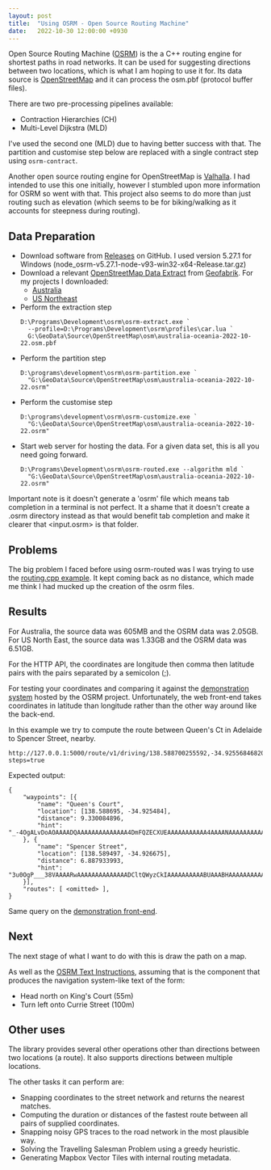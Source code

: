```yaml
---
layout: post
title:  "Using OSRM - Open Source Routing Machine"
date:   2022-10-30 12:00:00 +0930
---
```


Open Source Routing Machine ([OSRM][1]) is the a C++ routing engine for
shortest paths in road networks. It can be used for suggesting directions
between two locations, which is what I am hoping to use it for. Its data source
is [OpenStreetMap][2] and it can process the osm.pbf (protocol buffer files).

There are two pre-processing pipelines available:
* Contraction Hierarchies (CH)
* Multi-Level Dijkstra (MLD)

I've used the second one (MLD) due to having better success with that.
The partition and customise step below are replaced with a single contract
step using `osrm-contract`.

Another open source routing engine for OpenStreetMap is [Valhalla](12). I had
intended to use this one initially, however I stumbled upon more information
for OSRM so went with that. This project also seems to do more than just
routing such as elevation (which seems to be for biking/walking as it
accounts for steepness during routing).

## Data Preparation

* Download software from [Releases][3] on GitHub. I used version 5.27.1 for
  Windows (node_osrm-v5.27.1-node-v93-win32-x64-Release.tar.gz)
* Download a relevant [OpenStreetMap Data Extract][4] from [Geofabrik][5].
  For my projects I downloaded:
    * [Australia][6]
    * [US Northeast][7]
* Perform the extraction step
  ```
  D:\Programs\Development\osrm\osrm-extract.exe `
    --profile=D:\Programs\Development\osrm\profiles\car.lua `
    G:\GeoData\Source\OpenStreetMap\osm\australia-oceania-2022-10-22.osm.pbf
  ```
* Perform the partition step
  ```
  D:\programs\development\osrm\osrm-partition.exe `
    "G:\GeoData\Source\OpenStreetMap\osm\australia-oceania-2022-10-22.osrm"
  ```
* Perform the customise step
  ```
  D:\programs\development\osrm\osrm-customize.exe `
    "G:\GeoData\Source\OpenStreetMap\osm\australia-oceania-2022-10-22.osrm"
  ```
* Start web server for hosting the data. For a given data set, this is all you
  need going forward.
  ```
  D:\Programs\Development\osrm\osrm-routed.exe --algorithm mld `
    "G:\GeoData\Source\OpenStreetMap\osm\australia-oceania-2022-10-22.osrm"
  ```

Important note is it doesn't generate a 'osrm' file which means tab completion
in a terminal is not perfect. It a shame that it doesn't create a <name>.osrm
directory instead as that would benefit tab completion and make it clearer that
<input.osrm> is that folder.

## Problems

The big problem I faced before using osrm-routed was I was trying to use the
[routing.cpp example][8]. It kept coming back as no distance, which made me
think I had mucked up the creation of the osrm files.

## Results
For Australia, the source data was 605MB and the OSRM data was 2.05GB.
For US North East, the source data was 1.33GB and the OSRM data was 6.51GB.

For the HTTP API, the coordinates are longitude then comma then latitude pairs
with the pairs separated by a semicolon (;).

For testing your coordinates and comparing it against the
[demonstration system][9] hosted by the OSRM project. Unfortunately, the web
front-end takes coordinates in latitude than longitude rather than the other
way around like the back-end.

In this example we try to compute the route between Queen's Ct in Adelaide to
Spencer Street, nearby.

```
http://127.0.0.1:5000/route/v1/driving/138.588700255592,-34.9255684682013;138.589492995401,-34.9266129382409?steps=true
```

Expected output:
```
{
    "waypoints": [{
        "name": "Queen's Court",
        "location": [138.588695, -34.925484],
        "distance": 9.330084896,
        "hint": "_-4OgALvDoAOAAAADQAAAAAAAAAAAAAA4DmFQZECXUEAAAAAAAAAAA4AAAANAAAAAAAAAAAAAAChEAAAF7JCCFQU6_0cskIIABTr_QAAvxCwtqXD"
    }, {
        "name": "Spencer Street",
        "location": [138.589497, -34.926675],
        "distance": 6.887933993,
        "hint": "3u0OgP___38VAAAARwAAAAAAAAAAAAAADCltQWyzCkIAAAAAAAAAABUAAABHAAAAAAAAAAAAAAChEAAAObVCCK0P6_01tUII6w_r_QAAvxCwtqXD"
    }],
    "routes": [ <omitted> ],
}
```

Same query on the [demonstration front-end][10].

## Next
The next stage of what I want to do with this is draw the path on a map.

As well as the [OSRM Text Instructions][11], assuming that is the component
that produces the navigation system-like text of the form:
* Head north on King's Court (55m)
* Turn left onto Currie Street (100m)

## Other uses

The library provides several other operations other than directions between
two locations (a route). It also supports directions between multiple
locations.

The other tasks it can perform are:
* Snapping coordinates to the street network and returns the nearest matches.
* Computing the duration or distances of the fastest route between all pairs of
  supplied coordinates.
* Snapping noisy GPS traces to the road network in the most plausible way.
* Solving the Travelling Salesman Problem using a greedy heuristic.
* Generating Mapbox Vector Tiles with internal routing metadata.

[1]: https://project-osrm.org/
[2]: https://www.openstreetmap.org/
[3]: https://github.com/Project-OSRM/osrm-backend/releases/tag/v5.27.1
[4]: https://download.geofabrik.de/
[5]: https://www.geofabrik.de/
[6]: https://download.geofabrik.de/australia-oceania/australia.html
[7]: https://download.geofabrik.de/north-america/us-northeast.html
[8]: https://github.com/Project-OSRM/osrm-backend/blob/4f3ee609ec1af40eb1f445c6706cfa5beb04c990/example/example.cpp
[9]: https://map.project-osrm.org/
[10]: https://map.project-osrm.org/?z=18&center=-34.925474%252C138.588876&loc=-34.925475%252C138.588877&loc=-34.926691%252C138.589118&srv=0
[11]: https://github.com/Project-OSRM/osrm-text-instructions
[12]: https://github.com/valhalla/valhalla